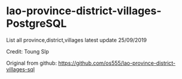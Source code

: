# lao-province-district-villages-PostgreSQL

List all province,district,villages latest update 25/09/2019


Credit: Toung Slp


Original from github: https://github.com/os555/lao-province-district-villages-sql